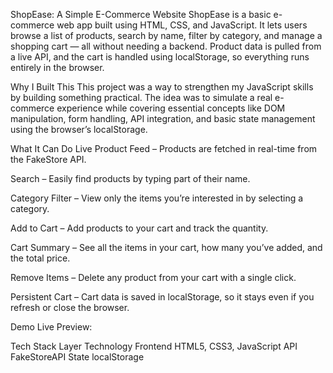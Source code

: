 ShopEase: A Simple E-Commerce Website
ShopEase is a basic e-commerce web app built using HTML, CSS, and JavaScript. It lets users browse a list of products, search by name, filter by category, and manage a shopping cart — all without needing a backend. Product data is pulled from a live API, and the cart is handled using localStorage, so everything runs entirely in the browser.

Why I Built This
This project was a way to strengthen my JavaScript skills by building something practical. The idea was to simulate a real e-commerce experience while covering essential concepts like DOM manipulation, form handling, API integration, and basic state management using the browser’s localStorage.

What It Can Do
Live Product Feed – Products are fetched in real-time from the FakeStore API.

Search – Easily find products by typing part of their name.

Category Filter – View only the items you’re interested in by selecting a category.

Add to Cart – Add products to your cart and track the quantity.

Cart Summary – See all the items in your cart, how many you’ve added, and the total price.

Remove Items – Delete any product from your cart with a single click.

Persistent Cart – Cart data is saved in localStorage, so it stays even if you refresh or close the browser.

Demo
Live Preview: 

Tech Stack
Layer	Technology
Frontend	HTML5, CSS3, JavaScript
API	FakeStoreAPI
State	localStorage
